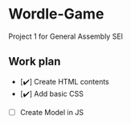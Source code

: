 # Wordle-Game

Project 1 for General Assembly SEI

## Work plan

- [✔️] Create HTML contents
- [✔️] Add basic CSS
- [ ] Create Model in JS
